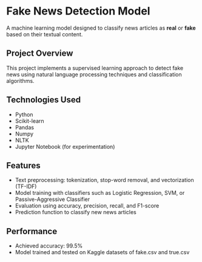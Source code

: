 # Fake News Detection Model

A machine learning model designed to classify news articles as **real** or **fake** based on their textual content.

## Project Overview
This project implements a supervised learning approach to detect fake news using natural language processing techniques and classification algorithms.

## Technologies Used
- Python  
- Scikit-learn  
- Pandas  
- Numpy  
- NLTK 
- Jupyter Notebook (for experimentation)

## Features
- Text preprocessing: tokenization, stop-word removal, and vectorization (TF-IDF)  
- Model training with classifiers such as Logistic Regression, SVM, or Passive-Aggressive Classifier  
- Evaluation using accuracy, precision, recall, and F1-score  
- Prediction function to classify new news articles


## Performance
- Achieved accuracy: 99.5% 
- Model trained and tested on Kaggle datasets of fake.csv and true.csv



